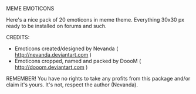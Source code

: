 MEME EMOTICONS

Here's a nice pack of 20 emoticons in meme theme. Everything 30x30 px ready to be installed on forums and such.

CREDITS:

- Emoticons created/designed by Nevanda ( http://nevanda.deviantart.com )
- Emoticons cropped, named and packed by DoooM ( http://dooom.deviantart.com )

REMEMBER! You have no rights to take any profits from this package and/or claim it's yours. It's not, respect the author (Nevanda).
